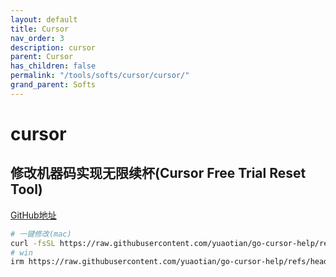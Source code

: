 ```yaml
---
layout: default
title: Cursor
nav_order: 3
description: cursor
parent: Cursor
has_children: false
permalink: "/tools/softs/cursor/cursor/"
grand_parent: Softs
---
```


# cursor

## 修改机器码实现无限续杯(Cursor Free Trial Reset Tool)

[GitHub地址](https://github.com/yuaotian/go-cursor-help)

```bash
# 一键修改(mac)
curl -fsSL https://raw.githubusercontent.com/yuaotian/go-cursor-help/refs/heads/master/scripts/run/cursor_mac_id_modifier.sh | sudo bash 
# win
irm https://raw.githubusercontent.com/yuaotian/go-cursor-help/refs/heads/master/scripts/run/cursor_win_id_modifier.ps1 | iex
```
